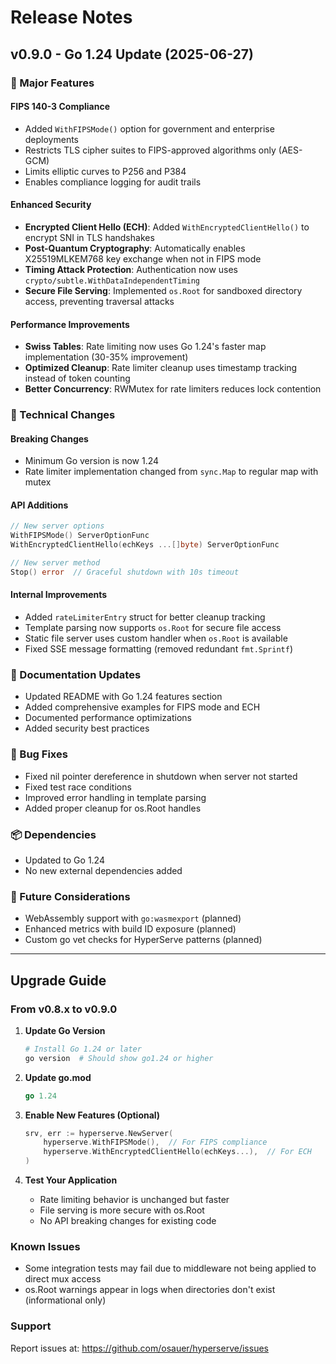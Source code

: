 # Release Notes

## v0.9.0 - Go 1.24 Update (2025-06-27)

### 🚀 Major Features

#### FIPS 140-3 Compliance
- Added `WithFIPSMode()` option for government and enterprise deployments
- Restricts TLS cipher suites to FIPS-approved algorithms only (AES-GCM)
- Limits elliptic curves to P256 and P384
- Enables compliance logging for audit trails

#### Enhanced Security
- **Encrypted Client Hello (ECH)**: Added `WithEncryptedClientHello()` to encrypt SNI in TLS handshakes
- **Post-Quantum Cryptography**: Automatically enables X25519MLKEM768 key exchange when not in FIPS mode
- **Timing Attack Protection**: Authentication now uses `crypto/subtle.WithDataIndependentTiming`
- **Secure File Serving**: Implemented `os.Root` for sandboxed directory access, preventing traversal attacks

#### Performance Improvements
- **Swiss Tables**: Rate limiting now uses Go 1.24's faster map implementation (30-35% improvement)
- **Optimized Cleanup**: Rate limiter cleanup uses timestamp tracking instead of token counting
- **Better Concurrency**: RWMutex for rate limiters reduces lock contention

### 🔧 Technical Changes

#### Breaking Changes
- Minimum Go version is now 1.24
- Rate limiter implementation changed from `sync.Map` to regular map with mutex

#### API Additions
```go
// New server options
WithFIPSMode() ServerOptionFunc
WithEncryptedClientHello(echKeys ...[]byte) ServerOptionFunc

// New server method
Stop() error  // Graceful shutdown with 10s timeout
```

#### Internal Improvements
- Added `rateLimiterEntry` struct for better cleanup tracking
- Template parsing now supports `os.Root` for secure file access
- Static file server uses custom handler when `os.Root` is available
- Fixed SSE message formatting (removed redundant `fmt.Sprintf`)

### 📝 Documentation Updates
- Updated README with Go 1.24 features section
- Added comprehensive examples for FIPS mode and ECH
- Documented performance optimizations
- Added security best practices

### 🐛 Bug Fixes
- Fixed nil pointer dereference in shutdown when server not started
- Fixed test race conditions
- Improved error handling in template parsing
- Added proper cleanup for os.Root handles

### 📦 Dependencies
- Updated to Go 1.24
- No new external dependencies added

### 🔮 Future Considerations
- WebAssembly support with `go:wasmexport` (planned)
- Enhanced metrics with build ID exposure (planned)
- Custom go vet checks for HyperServe patterns (planned)

---

## Upgrade Guide

### From v0.8.x to v0.9.0

1. **Update Go Version**
   ```bash
   # Install Go 1.24 or later
   go version  # Should show go1.24 or higher
   ```

2. **Update go.mod**
   ```go
   go 1.24
   ```

3. **Enable New Features (Optional)**
   ```go
   srv, err := hyperserve.NewServer(
       hyperserve.WithFIPSMode(),  // For FIPS compliance
       hyperserve.WithEncryptedClientHello(echKeys...),  // For ECH
   )
   ```

4. **Test Your Application**
   - Rate limiting behavior is unchanged but faster
   - File serving is more secure with os.Root
   - No API breaking changes for existing code

### Known Issues
- Some integration tests may fail due to middleware not being applied to direct mux access
- os.Root warnings appear in logs when directories don't exist (informational only)

### Support
Report issues at: https://github.com/osauer/hyperserve/issues
